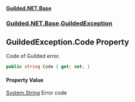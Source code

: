 #### [Guilded.NET.Base](Guilded_NET_Base.md 'Guilded.NET.Base')
### [Guilded.NET.Base](Guilded_NET_Base.md#Guilded_NET_Base 'Guilded.NET.Base').[GuildedException](GuildedException.md 'Guilded.NET.Base.GuildedException')
## GuildedException.Code Property
Code of Guilded error.  
```csharp
public string Code { get; set; }
```
#### Property Value
[System.String](https://docs.microsoft.com/en-us/dotnet/api/System.String 'System.String')
Error code
